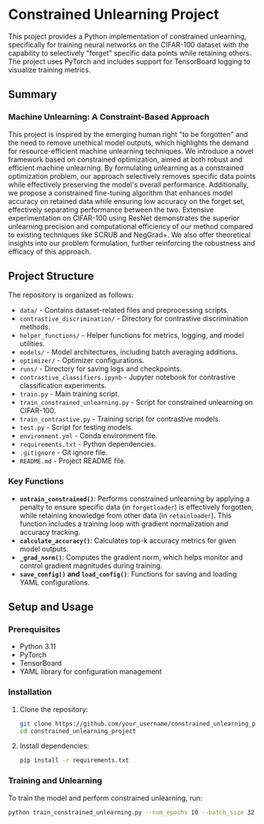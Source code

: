 # Constrained Unlearning Project

This project provides a Python implementation of constrained unlearning, specifically for training neural networks on the CIFAR-100 dataset with the capability to selectively "forget" specific data points while retaining others. The project uses PyTorch and includes support for TensorBoard logging to visualize training metrics.

## Summary

### Machine Unlearning: A Constraint-Based Approach

This project is inspired by the emerging human right "to be forgotten" and the need to remove unethical model outputs, which highlights the demand for resource-efficient machine unlearning techniques. We introduce a novel framework based on constrained optimization, aimed at both robust and efficient machine unlearning. By formulating unlearning as a constrained optimization problem, our approach selectively removes specific data points while effectively preserving the model's overall performance. Additionally, we propose a constrained fine-tuning algorithm that enhances model accuracy on retained data while ensuring low accuracy on the forget set, effectively separating performance between the two. Extensive experimentation on CIFAR-100 using ResNet demonstrates the superior unlearning precision and computational efficiency of our method compared to existing techniques like SCRUB and NegGrad+. We also offer theoretical insights into our problem formulation, further reinforcing the robustness and efficacy of this approach.

## Project Structure

The repository is organized as follows:

- `data/` - Contains dataset-related files and preprocessing scripts.
- `contrastive_discrimination/` - Directory for contrastive discrimination methods.
- `helper_functions/` - Helper functions for metrics, logging, and model utilities.
- `models/` - Model architectures, including batch averaging additions.
- `optimizer/` - Optimizer configurations.
- `runs/` - Directory for saving logs and checkpoints.
- `contrastive_classifiers.ipynb` - Jupyter notebook for contrastive classification experiments.
- `train.py` - Main training script.
- `train_constrained_unlearning.py` - Script for constrained unlearning on CIFAR-100.
- `train_contrastive.py` - Training script for contrastive models.
- `test.py` - Script for testing models.
- `environment.yml` - Conda environment file.
- `requirements.txt` - Python dependencies.
- `.gitignore` - Git ignore file.
- `README.md` - Project README file.


### Key Functions

- **`untrain_constrained()`**: Performs constrained unlearning by applying a penalty to ensure specific data (in `forgetloader`) is effectively forgotten, while retaining knowledge from other data (in `retainloader`). This function includes a training loop with gradient normalization and accuracy tracking.
- **`calculate_accuracy()`**: Calculates top-k accuracy metrics for given model outputs.
- **`_grad_norm()`**: Computes the gradient norm, which helps monitor and control gradient magnitudes during training.
- **`save_config()` and `load_config()`**: Functions for saving and loading YAML configurations.

## Setup and Usage

### Prerequisites

- Python 3.11
- PyTorch
- TensorBoard
- YAML library for configuration management

### Installation

1. Clone the repository:
    ```bash
    git clone https://github.com/your_username/constrained_unlearning_project.git
    cd constrained_unlearning_project
    ```

2. Install dependencies:
    ```bash
    pip install -r requirements.txt
    ```

### Training and Unlearning

To train the model and perform constrained unlearning, run:
```bash
python train_constrained_unlearning.py --num_epochs 10 --batch_size 32 --learning_rate 0.001 --data_dir './data/cifar100' --log_dir 'runs' --model 'resnet18' --device 'cuda' --untrain True --weight_path 'path_to_weights.pth'
